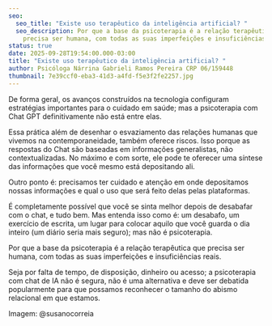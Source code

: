 ```yaml
---
seo:
  seo_title: "Existe uso terapêutico da inteligência artificial? "
  seo_description: Por que a base da psicoterapia é a relação terapêutica que
    precisa ser humana, com todas as suas imperfeições e insuficiências reais.
status: true
date: 2025-09-28T19:54:00.000-03:00
title: "Existe uso terapêutico da inteligência artificial? "
author: Psicóloga Nárrina Gabrieli Ramos Pereira CRP 06/159448
thumbnail: 7e39ccf0-eba3-41d3-a4fd-f5e3f2fe2257.jpg
---
```

De forma geral, os avanços construídos na tecnologia configuram estratégias importantes para o cuidado em saúde; mas a psicoterapia com Chat GPT definitivamente não está entre elas.

Essa prática além de desenhar o esvaziamento das relações humanas que vivemos na contemporaneidade, também oferece riscos. Isso porque as respostas do Chat são baseadas em informações generalistas, não contextualizadas. No máximo e com sorte, ele pode te oferecer uma síntese das informações que você mesmo está depositando ali.

Outro ponto é: precisamos ter cuidado e atenção em onde depositamos nossas informações e qual o uso que será feito delas pelas plataformas.

É completamente possível que você se sinta melhor depois de desabafar com o chat, e tudo bem. Mas entenda isso como é: um desabafo, um exercício de escrita, um lugar para colocar aquilo que você guarda o dia inteiro (um diário seria mais seguro); mas não é psicoterapia. 

Por que a base da psicoterapia é a relação terapêutica que precisa ser humana, com todas as suas imperfeições e insuficiências reais.

Seja por falta de tempo, de disposição, dinheiro ou acesso; a psicoterapia com chat de IA não é segura, não é uma alternativa e deve ser debatida popularmente para que possamos reconhecer o tamanho do abismo relacional em que estamos.



Imagem: @susanocorreia
